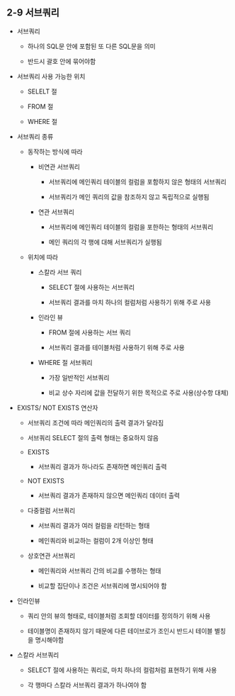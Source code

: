 ## 2-9 서브쿼리

- 서브쿼리

    - 하나의 SQL문 안에 포함된 또 다른 SQL문을 의미

    - 반드시 괄호 안에 묶어야함

- 서브쿼리 사용 가능한 위치

    - SELELT 절

    - FROM 절

    - WHERE 절

- 서브쿼리 종류

    - 동작하는 방식에 따라

        - 비연관 서브쿼리

            - 서브쿼리에 메인쿼리 테이블의 컬럼을 포함하지 않은 형태의 서브쿼리

            - 서브쿼리가 메인 쿼리의 값을 참조하지 않고 독립적으로 실행됨

        - 연관 서브쿼리

            - 서브쿼리에 메인쿼리 테이블의 컬럼을 포한하는 형태의 서브쿼리

            - 메인 쿼리의 각 행에 대해 서브쿼리가 실행됨

    - 위치에 따라

        -  스칼라 서브 쿼리

            - SELECT 절에 사용하는 서브쿼리

            - 서브쿼리 결과를 마치 하나의 컬럼처럼 사용하기 위해 주로 사용

        - 인라인 뷰

            - FROM 절에 사용하는 서브 쿼리

            - 서브쿼리 결과를 테이블처럼 사용하기 위해 주로 사용

        - WHERE 절 서브쿼리

            - 가장 일반적인 서브쿼리

            - 비교 상수 자리에 값을 전달하기 위한 목적으로 주로 사용(상수항 대체)

- EXISTS/ NOT EXISTS 연산자

    - 서브쿼리 조건에 따라 메인쿼리의 출력 결과가 달라짐

    - 서브쿼리 SELECT 절의 출력 형태는 중요하지 않음

    - EXISTS

        - 서브쿼리 결과가 하나라도 존재하면 메인쿼리 출력

    - NOT EXISTS

        - 서브쿼리 결과가 존재하지 않으면 메인쿼리 데이터 출력

    - 다중컬럼 서브쿼리

        - 서브쿼리 결과가 여러 컬럼을 리턴하는 형태

        - 메인쿼리와 비교하는 컬럼이 2개 이상인 형태

    - 상호연관 서브쿼리

        - 메인쿼리와 서브쿼리 간의 비교를 수행하는 형태

        - 비교할 집단이나 조건은 서브쿼리에 명시되어야 함

- 인라인뷰

    - 쿼리 안의 뷰의 형태로, 테이블처럼 조회할 데이터를 정의하기 위해 사용

    - 테이블명이 존재하지 않기 때문에 다른 테이브로가 조인시 반드시 테이블 별칭을 명시해야함


- 스칼라 서브쿼리

    - SELECT 절에 사용하는 쿼리로, 마치 하나의 컬럼처럼 표현하기 위해 사용

    - 각 행마다 스칼라 서브쿼리 결과가 하나여야 함

